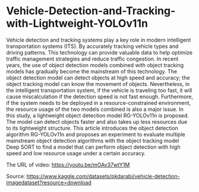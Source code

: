 # Vehicle-Detection-and-Tracking-with-Lightweight-YOLOv11n

Vehicle detection and tracking systems play a key role in modern intelligent
transportation systems (ITS). By accurately tracking vehicle types and driving patterns.
This technology can provide valuable data to help optimize traffic management
strategies and reduce traffic congestion. In recent years, the use of object detection
models combined with object tracking models has gradually become the mainstream of
this technology. The object detection model can detect objects at high speed and
accuracy; the object tracking model can know the movement of objects. Nevertheless,
in the intelligent transportation system, if the vehicle is traveling too fast, it will cause
miscalculation if the detection speed is not fast enough. Furthermore, if the system
needs to be deployed in a resource-constrained environment, the resource usage of the
two models combined is also a major issue. In this study, a lightweight object detection
model RG-YOLOv11n is proposed. The model can detect objects faster and also takes
up less resources due to its lightweight structure. This article introduces the object
detection algorithm RG-YOLOv11n and proposes an experiment to evaluate multiple
mainstream object detection algorithms with the object tracking model Deep SORT to
find a model that can perform object detection with high speed and low resource usage
under a certain accuracy.

The URL of video: https://youtu.be/mOAv37wtY1M

Source: https://www.kaggle.com/datasets/pkdarabi/vehicle-detection-imagedataset?resource=download

